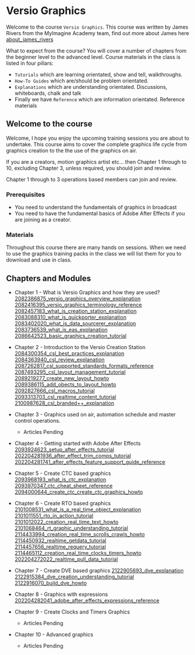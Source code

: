 <!--tag : [!versio_graphics_moc](!versio_graphics_moc.md)
-->
# Versio Graphics
Welcome to the course `Versio Graphics`. This course was written by James Rivers from the MyImagine Academy team, find out more about James here  [about_james_rivers](about_james_rivers.md)


What to expect from the course? You will cover a number of chapters from the beginner level to the advanced level. Course materials in the class is listed in four pillars:
- `Tutorials` which are learning orientated, show and tell, walkthroughs.
- `How-To Guides` which are/should be problem orientated.
- `Explanations` which are understanding orientated. Discussions, whiteboards, chalk and talk
- Finally we have `Reference` which are information orientated.  Reference materials

## Welcome to the course
Welcome, I hope you enjoy the upcoming training sessions you are about to undertake. This course aims to cover the complete graphics life cycle from graphics creation to the the use of the graphics on air.  

If you are a creators, motion graphics artist etc... then Chapter 1 through to 10, excluding Chapter 3, unless required, you should join and review. 

Chapter 1 through to 3 operations based members can join and review.  

### Prerequisites 
- You need to understand the fundamentals of graphics in broadcast
- You need to have the fundamental basics of Adobe After Effects if you are joining as a creator. 

### Materials 
Throughout this course there are many hands on sessions. When we need to use the graphics training packs in the class we will list them for you to download and use in class. 



## Chapters and Modules
- Chapter 1  - What is Versio Graphics and how they are used? 
[2082386875_versio_graphics_overview_explanation](docs/chapter01_what_is_versio_graphics_and_how_they_are_used/2082386875_versio_graphics_overview_explanation.md)
[2082416395_versio_graphics_terminology_reference](docs/chapter01_what_is_versio_graphics_and_how_they_are_used/2082416395_versio_graphics_terminology_reference.md)
[2082457183_what_is_creation_station_explanation](docs/chapter01_what_is_versio_graphics_and_how_they_are_used/2082457183_what_is_creation_station_explanation.md)
[2083088310_what_is_quickporter_explanation](docs/chapter01_what_is_versio_graphics_and_how_they_are_used/2083088310_what_is_quickporter_explanation.md)
[2083402020_what_is_data_sourcerer_explanation](docs/chapter01_what_is_versio_graphics_and_how_they_are_used/2083402020_what_is_data_sourcerer_explanation.md)
[2083736539_what_is_eas_explanation](docs/chapter01_what_is_versio_graphics_and_how_they_are_used/2083736539_what_is_eas_explanation.md)
[2086642523_basic_graphics_creation_tutorial](docs/chapter01_what_is_versio_graphics_and_how_they_are_used/2086642523_basic_graphics_creation_tutorial.md)


- Chapter 2 - Introduction to the Versio Creation Station 
[2084300354_csl_best_practices_explanation](docs/chapter02_versio_ceation_station/2084300354_csl_best_practices_explanation.md)
[2084363940_csl_review_explanation](docs/chapter02_versio_ceation_station/2084363940_csl_review_explanation.md)
[2087262817_csl_supported_standards_formats_reference](docs/chapter02_versio_ceation_station/2087262817_csl_supported_standards_formats_reference.md)
[2087493295_csl_layout_management_tutorial](docs/chapter02_versio_ceation_station/2087493295_csl_layout_management_tutorial.md)
[2089219277_create_new_layout_howto](docs/chapter02_versio_ceation_station/2089219277_create_new_layout_howto.md)
[2089386115_add_obects_to_layout_howto](docs/chapter02_versio_ceation_station/2089386115_add_obects_to_layout_howto.md)
[2092827666_csl_macros_tutorial](docs/chapter02_versio_ceation_station/2092827666_csl_macros_tutorial.md)
[2093313703_csl_realtime_content_tutorial](docs/chapter02_versio_ceation_station/2093313703_csl_realtime_content_tutorial.md)
[2100987628_csl_branded++_explanation](docs/chapter02_versio_ceation_station/2100987628_csl_branded++_explanation.md)


- Chapter 3 - Graphics used on air, automation schedule and master control operations.
	- Articles Pending


- Chapter 4 - Getting started with Adobe After Effects
[2093924623_setup_after_effects_tutorial](docs/chapter04_getting_started_with_adobe_after_effects/2093924623_setup_after_effects_tutorial.md)
[202204281936_after_effect_trim_comps_tutorial](docs/chapter04_getting_started_with_adobe_after_effects/202204281936_after_effect_trim_comps_tutorial.md)
[202204281741_after_effects_feature_support_guide_reference](docs/chapter04_getting_started_with_adobe_after_effects/202204281741_after_effects_feature_support_guide_reference.md)



- Chapter 5 - Create CTC based graphics
[2093968193_what_is_ctc_explanation](docs/chapter05_create_ctc_based_graphics/2093968193_what_is_ctc_explanation.md)
[2093970347_ctc_cheat_sheet_reference](docs/chapter05_create_ctc_based_graphics/2093970347_ctc_cheat_sheet_reference.md)
[2094000644_create_ctc_create_ctc_graphics_howto](docs/chapter05_create_ctc_based_graphics/2094000644_create_ctc_create_ctc_graphics_howto.md)


- Chapter 6 - Create RTO based graphics
[2101008531_what_is_a_real_time_object_explanation](docs/chapter06_create_rto_based_graphics/2101008531_what_is_a_real_time_object_explanation.md)
[2101011551_rto_in_action_tutorial](docs/chapter06_create_rto_based_graphics/2101011551_rto_in_action_tutorial.md)
[2101012022_creation_real_time_text_howto](docs/chapter06_create_rto_based_graphics/2101012022_creation_real_time_text_howto.md)
[2101068464_rt_graphic_understanding_tutorial](docs/chapter06_create_rto_based_graphics/2101068464_rt_graphic_understanding_tutorial.md)
[2114433994_creation_real_time_scrolls_crawls_howto](docs/chapter06_create_rto_based_graphics/2114433994_creation_real_time_scrolls_crawls_howto.md)
[2114450932_realtime_getdata_tutorial](docs/chapter06_create_rto_based_graphics/2114450932_realtime_getdata_tutorial.md)
[2114457656_realtime_requery_tutorial](docs/chapter06_create_rto_based_graphics/2114457656_realtime_requery_tutorial.md)
[2114465112_creation_real_time_clocks_timers_howto](docs/chapter06_create_rto_based_graphics/2114465112_creation_real_time_clocks_timers_howto.md)
[202204272022_realtime_pull_data_tutorial](docs/chapter06_create_rto_based_graphics/202204272022_realtime_pull_data_tutorial.md)


- Chapter 7 - Create DVE based graphics
[2122905693_dve_explanation](docs/chapter07_create_dves/2122905693_dve_explanation.md)
[2122915384_dve_creation_understanding_tutorial](docs/chapter07_create_dves/2122915384_dve_creation_understanding_tutorial.md)
[2122916070_build_dve_howto](docs/chapter07_create_dves/2122916070_build_dve_howto.md)

- Chapter 8 - Graphics with expressions
[202204282041_adobe_after_effects_expressions_reference](docs/chapter08_graphics_with_expressions/202204282041_adobe_after_effects_expressions_reference.md)


- Chapter 9 - Create Clocks and Timers Graphics
	- Articles Pending


- Chapter 10 - Advanced graphics
	- Articles Pending


